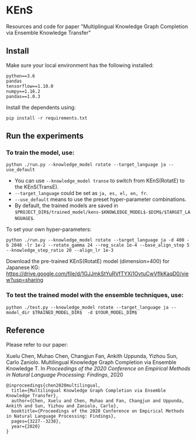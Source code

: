 # KEnS
Resources and code for paper "Multiplingual Knowledge Graph Completion via Ensemble Knowledge Transfer"


## Install
Make sure your local environment has the following installed:

    python==3.6
    pandas
    tensorflow==1.10.0
    numpy==1.16.2
    pandas==1.0.3
    
Install the dependents using:

    pip install -r requirements.txt

## Run the experiments

### To train the model, use:

    python ./run.py --knowledge_model rotate --target_language ja --use_default
    
* You can use `--knowledge_model transe` to switch from KEnS(RotatE) to the KEnS(TransE). 
* `--target_language` could be set as `ja, es, el, en, fr`. 
* `--use_default` means to use the preset hyper-parameter combinations. 
* By default, the trained models are saved in `$PROJECT_DIR$/trained_model/kens-$KNOWLEDGE_MODEL$-$DIM$/$TARGET_LANGUAGE$`.

To set your own hyper-parameters:

    python ./run.py --knowledge_model rotate --target_language ja -d 400 -b 2048 -lr 1e-2 --rotate_gamma 24 --reg_scale 1e-4 --base_align_step 5 --knowledge_step_ratio 20 --align_lr 1e-3


Download the pre-trained KEnS(RotatE) model (dimension=400) for Japanese KG: https://drive.google.com/file/d/1GJJmkStYuRVfTYXi1OvtuCwVflkKaqD0/view?usp=sharing

### To test the trained model with the ensemble techniques, use:

    python ./test.py --knowledge_model rotate --target_language ja --model_dir $TRAINED_MODEL_DIR$  -d $YOUR_MODEL_DIM$
    


## Reference
Please refer to our paper:

Xuelu Chen, Muhao Chen, Changjun Fan, Ankith Uppunda, Yizhou Sun, Carlo Zaniolo. Multilingual Knowledge Graph Completion via Ensemble Knowledge T. In *Proceedings of the 2020 Conference on Empirical Methods in Natural Language Processing: Findings*, 2020

    @inproceedings{chen2020multilingual,
      title={Multilingual Knowledge Graph Completion via Ensemble Knowledge Transfer},
      author={Chen, Xuelu and Chen, Muhao and Fan, Changjun and Uppunda, Ankith and Sun, Yizhou and Zaniolo, Carlo},
      booktitle={Proceedings of the 2020 Conference on Empirical Methods in Natural Language Processing: Findings},
      pages={3227--3238},
      year={2020}
    }

